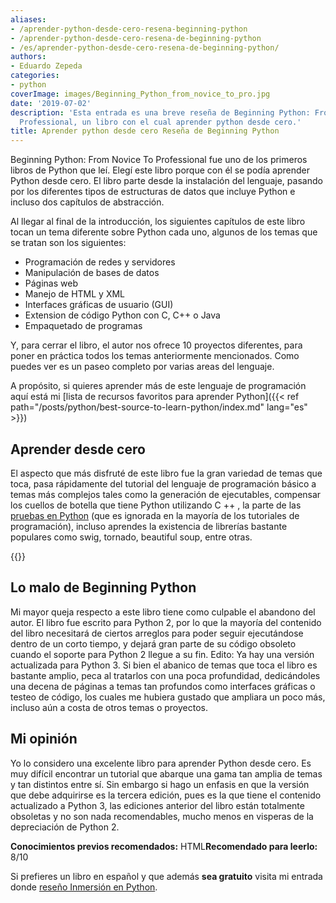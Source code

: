 ```yaml
---
aliases:
- /aprender-python-desde-cero-resena-beginning-python
- /aprender-python-desde-cero-resena-de-beginning-python
- /es/aprender-python-desde-cero-resena-de-beginning-python/
authors:
- Eduardo Zepeda
categories:
- python
coverImage: images/Beginning_Python_from_novice_to_pro.jpg
date: '2019-07-02'
description: 'Esta entrada es una breve reseña de Beginning Python: From Novice To
  Professional, un libro con el cual aprender python desde cero.'
title: Aprender python desde cero Reseña de Beginning Python
---
```


Beginning Python: From Novice To Professional fue uno de los primeros libros de Python que leí. Elegí este libro porque con él se podía aprender Python desde cero. El libro parte desde la instalación del lenguaje, pasando por los diferentes tipos de estructuras de datos que incluye Python e incluso dos capítulos de abstracción. 

Al llegar al final de la introducción, los siguientes capítulos de este libro tocan un tema diferente sobre Python cada uno, algunos de los temas que se tratan son los siguientes:

- Programación de redes y servidores
- Manipulación de bases de datos
- Páginas web
- Manejo de HTML y XML
- Interfaces gráficas de usuario (GUI)
- Extension de código Python con C, C++ o Java
- Empaquetado de programas

Y, para cerrar el libro, el autor nos ofrece 10 proyectos diferentes, para poner en práctica todos los temas anteriormente mencionados. Como puedes ver es un paseo completo por varias areas del lenguaje.

A propósito, si quieres aprender más de este lenguaje de programación aquí está mi [lista de recursos favoritos para aprender Python]({{< ref path="/posts/python/best-source-to-learn-python/index.md" lang="es" >}})

## Aprender desde cero

El aspecto que más disfruté de este libro fue la gran variedad de temas que toca, pasa rápidamente del tutorial del lenguaje de programación básico a temas más complejos tales como la generación de ejecutables, compensar los cuellos de botella que tiene Python utilizando C ++ , la parte de las [pruebas en Python](/es/python/unittest-python-valen-la-pena-los-tests-en-python/) (que es ignorada en la mayoría de los tutoriales de programación), incluso aprendes la existencia de librerías bastante populares como swig, tornado, beautiful soup, entre otras.

{{<ad>}}

## Lo malo de Beginning Python

Mi mayor queja respecto a este libro tiene como culpable el abandono del autor. El libro fue escrito para Python 2, por lo que la mayoría del contenido del libro necesitará de ciertos arreglos para poder seguir ejecutándose dentro de un corto tiempo, y dejará gran parte de su código obsoleto cuando el soporte para Python 2 llegue a su fin. Edito: Ya hay una versión actualizada para Python 3. Si bien el abanico de temas que toca el libro es bastante amplio, peca al tratarlos con una poca profundidad, dedicándoles una decena de páginas a temas tan profundos como interfaces gráficas o testeo de código, los cuales me hubiera gustado que ampliara un poco más, incluso aún a costa de otros temas o proyectos.

## Mi opinión

Yo lo considero una excelente libro para aprender Python desde cero. Es muy difícil encontrar un tutorial que abarque una gama tan amplia de temas y tan distintos entre sí. Sin embargo si hago un enfasis en que la versión que debe adquirirse es la tercera edición, pues es la que tiene el contenido actualizado a Python 3, las ediciones anterior del libro están totalmente obsoletas y no son nada recomendables, mucho menos en visperas de la depreciación de Python 2.

**Conocimientos previos recomendados:** HTML**Recomendado para leerlo:** 8/10

Si prefieres un libro en español y que además **sea gratuito** visita mi entrada donde [reseño Inmersión en Python](/es/python/aprende-python-desde-cero-con-este-libro-gratuito/).